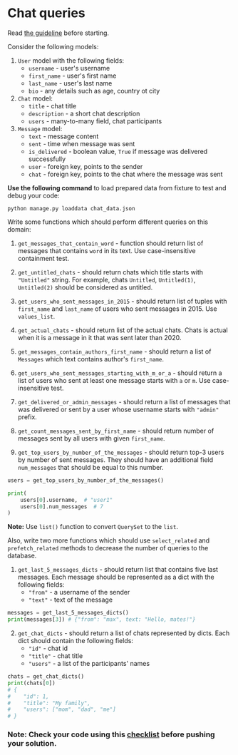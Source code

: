 # Chat queries

Read [the guideline](https://github.com/mate-academy/py-task-guideline/blob/main/README.md) before starting.

Consider the following models:
1. `User` model with the following fields:
   * `username` - user's username 
   * `first_name` - user's first name
   * `last_name` - user's last name
   * `bio` - any details such as age, country ot city
2. `Chat` model:
   * `title` - chat title
   * `description` - a short chat description
   * `users` - many-to-many field, chat participants
3. `Message` model:
   * `text` - message content
   * `sent` - time when message was sent
   * `is_delivered` - boolean value, `True` if message was delivered successfully
   * `user` - foreign key, points to the sender
   * `chat` - foreign key, points to the chat where the message was sent

**Use the following command** to load prepared data from fixture to test and debug your code:
```
python manage.py loaddata chat_data.json
```

Write some functions which should perform different queries on this domain:
1. `get_messages_that_contain_word` - function should return list 
of messages that contains `word` in its text.
Use case-insensitive containment test.


2. `get_untitled_chats` - should return chats which title starts with 
`"Untitled"` string.
For example, chats `Untitled`, `Untitled(1)`, `Untitled(2)` 
should be considered as untitled.


3. `get_users_who_sent_messages_in_2015` - should return list of tuples with `first_name` and `last_name` of users 
who sent messages in 2015. Use `values_list`.


4. `get_actual_chats` - should return list of the actual chats.
Chats is actual when it is a message in it that was sent later than 2020.


5. `get_messages_contain_authors_first_name` - should return a list of `Messages` which text contains author's `first_name`.


6. `get_users_who_sent_messages_starting_with_m_or_a` - should return a list of users who sent at least one message starts with `a` or `m`.
Use case-insensitive test.


7. `get_delivered_or_admin_messages` - should return a list of 
messages that was delivered 
or sent by a user whose username starts with `"admin"` prefix.


8. `get_count_messages_sent_by_first_name` - 
should return number of messages sent by 
all users with given `first_name`.


9. `get_top_users_by_number_of_the_messages` - should return 
top-3 users by number of sent messages. 
They should have an additional
field `num_messages` that should be equal to this number.
```python
users = get_top_users_by_number_of_the_messages()

print(
    users[0].username,  # "user1"
    users[0].num_messages  # 7
)
```
**Note:** Use `list()` function to convert `QuerySet` to the `list`. 

Also, write two more functions which should use `select_related` and `prefetch_related` methods to decrease the number of queries to the database.

1. `get_last_5_messages_dicts` - should return list that contains 
five last messages. 
Each message should be represented as a dict with the following fields:
   * `"from"` - a username of the sender
   * `"text"` - text of the message
```python
messages = get_last_5_messages_dicts()
print(messages[3]) # {"from": "max", text: "Hello, mates!"}
```

2. `get_chat_dicts` - should return a list of chats represented by dicts.
Each dict should contain the following fields:
   * `"id"` - chat id
   * `"title"` - chat title
   * `"users"` - a list of the participants' names
```python
chats = get_chat_dicts()
print(chats[0])
# {
#    "id": 1,
#    "title": "My family",
#    "users": ["mom", "dad", "me"]
# }
```

### Note: Check your code using this [checklist](checklist.md) before pushing your solution.
